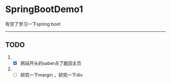 # SpringBootDemo1

有空了学习一下spring boot

---

## TODO

1. - [x] 网站开头的saber点了能回主页
2. - [ ] 研究一下margin ，研究一下div
